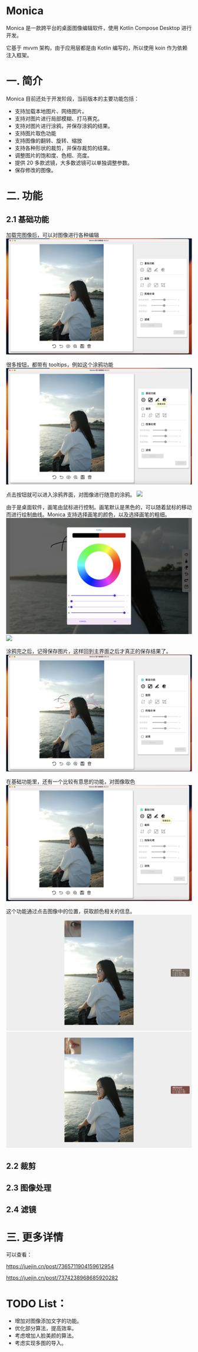 # Monica
Monica 是一款跨平台的桌面图像编辑软件，使用 Kotlin Compose Desktop 进行开发。

它基于 mvvm 架构，由于应用层都是由 Kotlin 编写的，所以使用 koin 作为依赖注入框架。

# 一. 简介
Monica 目前还处于开发阶段，当前版本的主要功能包括：

* 支持加载本地图片、网络图片。
* 支持对图片进行局部模糊、打马赛克。
* 支持对图片进行涂鸦，并保存涂鸦的结果。
* 支持图片取色功能
* 支持图像的翻转、旋转、缩放
* 支持各种形状的裁剪，并保存裁剪的结果。
* 调整图片的饱和度、色相、亮度。
* 提供 20 多款滤镜，大多数滤镜可以单独调整参数。
* 保存修改的图像。

# 二. 功能

## 2.1 基础功能
加载完图像后，可以对图像进行各种编辑
![](images/1-1.png)

很多按钮，都带有 tooltips，例如这个涂鸦功能
![](images/1-2.png)

点击按钮就可以进入涂鸦界面，对图像进行随意的涂鸦。
![](images/1-3.png)

由于是桌面软件，画笔由鼠标进行控制。画笔默认是黑色的，可以随着鼠标的移动而进行绘制曲线。Monica 支持选择画笔的颜色，以及选择画笔的粗细。
![](images/1-4.png)
![](images/1-5.png)

涂鸦完之后，记得保存图片，这样回到主界面之后才真正的保存结果了。
![](images/1-6.png)

在基础功能里，还有一个比较有意思的功能，对图像取色
![](images/1-7.png)

这个功能通过点击图像中的位置，获取颜色相关的信息。
![](images/1-8.png)
![](images/1-9.png)

## 2.2 裁剪

## 2.3 图像处理

## 2.4 滤镜

# 三. 更多详情

可以查看：

https://juejin.cn/post/7365711904159612954

https://juejin.cn/post/7374238968685920282



# TODO List：

* 增加对图像添加文字的功能。
* 优化部分算法，提高效率。
* 考虑增加人脸美颜的算法。
* 考虑实现多图的导入。